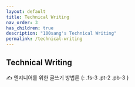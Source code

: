 ```yaml
---
layout: default
title: Technical Writing
nav_order: 3
has_children: true
description: "100sang's Technical Writing"
permalink: /technical-writing
---
```


## Technical Writing

✍️ 엔지니어를 위한 글쓰기 방법론
{: .fs-3 .pt-2 .pb-3 }